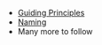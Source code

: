 <sbb-title level="1" text="Guidelines" class="page-title"></sbb-title>

* [Guiding Principles](/guidelines/principles)
* [Naming](/guidelines/naming)
* Many more to follow
